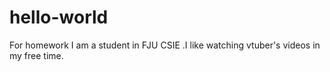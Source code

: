 # hello-world
For homework
I am a student in FJU CSIE .I like watching vtuber's videos in my free time.
